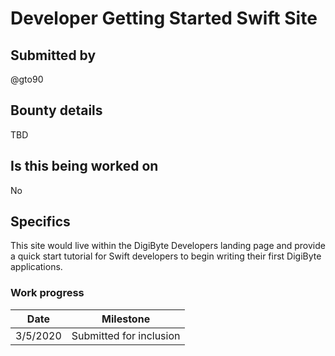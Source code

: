 # Developer Getting Started Swift Site

## Submitted by

@gto90

## Bounty details

TBD

## Is this being worked on

No

## Specifics

This site would live within the DigiByte Developers landing page and provide a quick start tutorial for Swift developers to begin writing their first DigiByte applications.

### Work progress

| Date | Milestone |
| --- | --- |
| 3/5/2020 | Submitted for inclusion |
